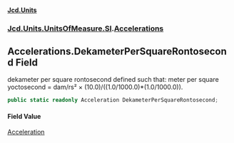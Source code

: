 #### [Jcd.Units](index 'index')
### [Jcd.Units.UnitsOfMeasure.SI](Jcd.Units.UnitsOfMeasure.SI 'Jcd.Units.UnitsOfMeasure.SI').[Accelerations](Accelerations 'Jcd.Units.UnitsOfMeasure.SI.Accelerations')

## Accelerations.DekameterPerSquareRontosecond Field

dekameter per square rontosecond defined such that: meter per square yoctosecond = dam/rs² ×
(10.0)/((1.0/1000.0)*(1.0/1000.0)).

```csharp
public static readonly Acceleration DekameterPerSquareRontosecond;
```

#### Field Value
[Acceleration](Acceleration 'Jcd.Units.UnitTypes.Acceleration')